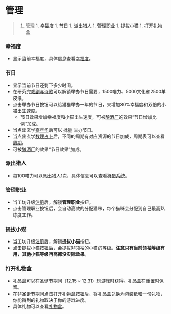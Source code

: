 # 管理
>1. 管理
    1. [幸福度](#幸福度 "幸福度")
    1. [节日](#节日 "节日")
    1. [派出猎人](#派出猎人 "派出猎人")
    1. [管理职业](#管理职业 "管理职业")
    1. [提拔小猫](#提拔小猫 "提拔小猫")
    1. [打开礼物盒](#打开礼物盒 "打开礼物盒")

### 幸福度
 - 显示当前幸福度，具体信息查看<a href="?file=005-名词解释/01-幸福度">幸福度</a>。

### 节日
 - 显示当前节日还剩下多少时间。
 - 在研究完<a href="?file=001-猫咪百科/03-科学/01-科学#戏剧与诗歌">戏剧与诗歌</a>可以解锁举办节日需要，1500喵力、5000文化和2500羊皮纸。
  - 点击举办节日按钮可以给猫猫举办一年的节日，来增加30%幸福度和双倍的小猫出生速度。
    - 节日效果增加幸福度和小猫出生速度，可被<a href="?file=001-猫咪百科/01-建筑物/08-其它建筑#酿酒厂">酿酒厂</a>的效果“节日增加比例”加成。
 - 当点出玄学<a href="?file=001-猫咪百科/03-科学/02-玄学#嘉年华">嘉年华</a>后可以 批量 举办节日。
 - 当点出玄学<a href="?file=001-猫咪百科/03-科学/02-玄学#数理占卜">数理占卜</a>后，不同的周期有对应资源的节日加成，周期表可以查看[周期](?file=002-常用资料/001-游戏机制#周期 "周期")。
  - 可被<a href="?file=001-猫咪百科/01-建筑物/08-其它建筑#酿酒厂">酿酒厂</a>的效果“节日效果”加成。

### 派出猎人
 - 每100喵力可以派出猎人1次，具体信息可以查看[狩猎系统](?file=002-常用资料/001-游戏机制#狩猎系统 "狩猎系统")。

### 管理职业
 - 当工坊升级<a href="?file=001-猫咪百科/04-工坊/01-升级#注册">注册</a>后，解锁**管理职业**按钮。
 - 点击管理职业按钮后，会自动高效的分配猫咪，每个猫咪会分配到自己最高熟练度工作。

### 提拔小猫
 - 当工坊升级<a href="?file=001-猫咪百科/04-工坊/01-升级#注册">注册</a>后，解锁**提拔小猫**按钮。
 - 点击提拔小猫按钮后，会提拔非领袖的小猫的等级。**注意只有当前领袖等级有用，其他小猫等级再高都没实际效果**。

### 打开礼物盒
 - 礼品盒可以在圣诞节期间（12.15 ~ 12.31）玩游戏时获得。礼品盒在重置时保留。
 - 在非圣诞节期间点击打开礼物盒按钮后，将礼品盒兑换为包装纸和一份礼物，你能得到的礼物取决于你的游戏进度。
  - 具体礼物可以查看<a href="?file=003-资源大全/51-礼品盒">礼物盒</a>。